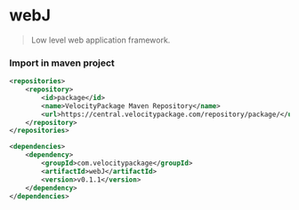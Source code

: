 # webJ
> Low level web application framework.

### Import in maven project

```XML
<repositories>
    <repository>
        <id>package</id>
        <name>VelocityPackage Maven Repository</name>
        <url>https://central.velocitypackage.com/repository/package/</url>
    </repository>
</repositories>

<dependencies>
    <dependency>
        <groupId>com.velocitypackage</groupId>
        <artifactId>webJ</artifactId>
        <version>v0.1.1</version>
    </dependency>
</dependencies>
```